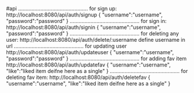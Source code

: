 #api
...............................................
for sign up:
http://localhost:8080/api/auth/signup
{
	"username":"username",
	"password":"password"
}
...............................................
for sign in:
http://localhost:8080/api/auth/signin
{
	"username":"username",
	"password":"password"
}
...............................................
for deleting any user:
http://localhost:8080/api/auth/delete/:username
define username in url 
...............................................
for updating user
http://localhost:8080/api/auth/updateuser
{
	"username":"username",
	"password":"password"
}
...............................................
for adding fav item
http://localhost:8080/api/auth/updatefav
{
    "username":"username",
    "like":"liked item deifne here as a single"
}
...............................................
for deleting fav item:
http://localhost:8080/api/auth/deletefav
{
    "username":"username",
    "like":"liked item deifne here as a single"
}
